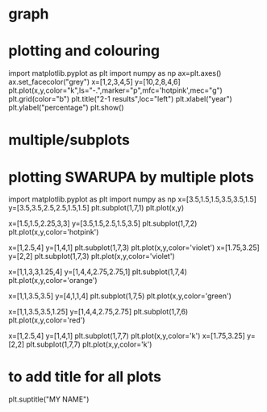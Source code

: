 # graph
# plotting and colouring
import matplotlib.pyplot as plt
import numpy as np
ax=plt.axes()
ax.set_facecolor("grey")
x=[1,2,3,4,5]
y=[10,2,8,4,6]
plt.plot(x,y,color="k",ls="-.",marker="p",mfc='hotpink',mec="g")
plt.grid(color="b")
plt.title("2-1 results",loc="left")
plt.xlabel("year")
plt.ylabel("percentage")
plt.show()
# multiple/subplots
# plotting SWARUPA by multiple plots
import matplotlib.pyplot as plt
import numpy as np
x=[3.5,1.5,1.5,3.5,3.5,1.5]
y=[3.5,3.5,2.5,2.5,1.5,1.5]
plt.subplot(1,7,1)
plt.plot(x,y)


x=[1.5,1.5,2.25,3,3]
y=[3.5,1.5,2.5,1.5,3.5]
plt.subplot(1,7,2)
plt.plot(x,y,color='hotpink')

x=[1,2.5,4]
y=[1,4,1]
plt.subplot(1,7,3)
plt.plot(x,y,color='violet')
x=[1.75,3.25]
y=[2,2]
plt.subplot(1,7,3)
plt.plot(x,y,color='violet')

x=[1,1,3,3,1.25,4]
y=[1,4,4,2.75,2.75,1]
plt.subplot(1,7,4)
plt.plot(x,y,color='orange')

x=[1,1,3.5,3.5]
y=[4,1,1,4]
plt.subplot(1,7,5)
plt.plot(x,y,color='green')

x=[1,1,3.5,3.5,1.25]
y=[1,4,4,2.75,2.75]
plt.subplot(1,7,6)
plt.plot(x,y,color='red')

x=[1,2.5,4]
y=[1,4,1]
plt.subplot(1,7,7)
plt.plot(x,y,color='k')
x=[1.75,3.25]
y=[2,2]
plt.subplot(1,7,7)
plt.plot(x,y,color='k')
# to add title for all plots
plt.suptitle("MY NAME")
